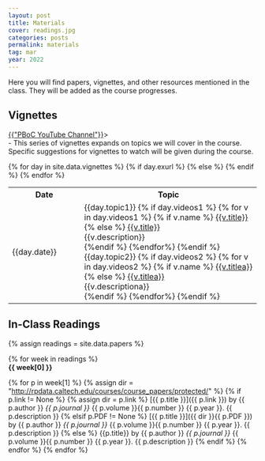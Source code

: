 ```yaml
---
layout: post
title: Materials
cover: readings.jpg
categories: posts
permalink: materials
tag: mar
year: 2022
---
```

Here you will find papers, vignettes, and other resources mentioned in the class. They will be added as the course progresses.

## Vignettes

<a href="https://www.youtube.com/channel/UCnYEe45w6F4G3AEYCyNHMWg/videos" target="_blank">{{"PBoC YouTube Channel"}}</a>><br/> - This series of vignettes expands on topics we will cover in the course.  Specific suggestions for vignettes to watch will be given during the course.

<table>
<tr>
    <th style="width:130px"><b>Date</b></th>
    <th><b>Topic</b></th>
</tr>
{% for day in site.data.vignettes %}
{% if day.exurl %}
{% else %}
<tr>
    <td>{{day.date}}  </td>
    <td>{{day.topic1}}
    {% if day.videos1 %}
    {% for v in day.videos1 %}
    {% if v.name %}
    <a href="http://rpdata.caltech.edu/courses/aph161/2021/videos/{{v.name}}" target="_blank">{{v.title}}</a><br/>
    {% else %} 
    <a href="{{v.url}}" target="_blank">{{v.title}}</a><br/>
    {{v.description}}<br/>
    {%endif %}
    {%endfor%}
    {%endif %}
    {{day.topic2}}
    {% if day.videos2 %}
    {% for v in day.videos2 %}
    {% if v.name %}
    <a href="http://rpdata.caltech.edu/courses/aph161/2021/videos/{{v.name}}" target="_blank">{{v.titlea}}</a><br/>
    {% else %}
    <a href="{{v.urla}}" target="_blank">{{v.titlea}}</a><br/>
    {{v.descriptiona}}<br/>
    {%endif %}
    {%endfor%}
    {%endif %}
    </td>
    <!--<td>--->
    <!--{% if day.slide %}--->
    <!--<a href="http://rpdata.caltech.edu/courses/aph161/protected/2022/slides/{{day.slide}}">Slides</a>--->
    <!--{%endif%}---> 
    <!--</td>---> 

  <!-- {% if day.slide %} 
  <td>
  {% for s in day.slide %}
  <a href="http://rpdata.caltech.edu/courses/aph161/protected/2020/videos/{{s}}"><b class="post-title">{{s}}</b></a> 
  {%endfor%}
  </td>
  {% else %}
  <td> {{'-'}} </td>
  {% endif %} -->
</tr>
{% endif %}
{% endfor %}
</table>

## In-Class Readings

{% assign readings = site.data.papers %}

{% for week in readings %}
<span style="display: block; font-weight: 500"> <b>{{ week[0] }}</b></span>

{% for p in week[1] %}
{% assign dir = "http://rpdata.caltech.edu/courses/course_papers/protected/" %}
{% if p.link != None %}
{% assign dir = p.link %}
[{{ p.title }}]({{ p.link }}) by {{ p.author }} *{{ p.journal }}* {{ p.volume }}{{ p.number }} {{ p.year }}. {{ p.description }}
{% elsif p.PDF != None %}
[{{ p.title }}]({{ dir }}{{ p.PDF }}) by {{ p.author }} *{{ p.journal }}* {{ p.volume }}{{ p.number }} {{ p.year }}. {{ p.description }}
{% else %}
{{p.title}} by {{ p.author }} *{{ p.journal }}* {{ p.volume }}{{ p.number }} {{ p.year }}. {{ p.description }}
{% endif %}
{% endfor %}
{% endfor %}
